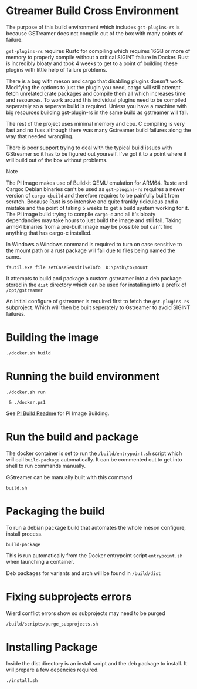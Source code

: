 # Gtreamer Build Cross Environment

The purpose of this build environment which includes `gst-plugins-rs` is because GSTreamer does not compile out of the box with many points of failure. 

`gst-plugins-rs` requires Rustc for compiling which requires 16GB or more of memory to properly compile without a critical SIGINT failure in Docker. Rust is incredibly bloaty and took 4 weeks to get to a point of building these plugins with little help of failure problems. 

There is a bug with meson and cargo that disabling plugins doesn't work. Modifying the options to just the plugin you need, cargo will still attempt fetch unrelated crate packages and compile them all which increases time and resources. To work around this individual plugins need to be compiled seperately so a seperate build is required. Unless you have a machine with big resources building gst-plugin-rs in the same build as gstreamer will fail. 

The rest of the project uses minimal memory and cpu. C compiling is very fast and no fuss although there was many Gstreamer build failures along the way that needed wrangling.

There is poor support trying to deal with the typical build issues with GStreamer so it has to be figured out yourself. I've got it to a point where it will build out of the box without problems.

> [!NOTE]
> The PI Image makes use of Buildkit QEMU emulation for ARM64. Rustc and Cargoc Debian binaries can't be used as `gst-plugins-rs` requires a newer version of `cargo-cbuild` and therefore requires to be painfully built from scratch. Because Rust is so intensive and quite frankly ridiculous and a mistake and the point of taking 5 weeks to get a build system working for it. The PI image build trying to compile `cargo-c` and all it's bloaty dependancies may take hours to just build the image and still fail. Taking arm64 binaries from a pre-built image may be possible but can't find anything that has cargo-c installed.

In Windows a Windows command is required to turn on case sensitive to the mount path or a rust package will fail due to files being named the same.

```
fsutil.exe file setCaseSensitiveInfo  D:\path\to\mount
```

It attempts to build and package a custom gstreamer into a deb package stored in the `dist` directory which can be used for installing into a prefix of `/opt/gstreamer`

An initial configure of gstreamer is required first to fetch the `gst-plugins-rs` subproject. Which will then be built seperately to Gstreamer to avoid SIGINT failures.

# Building the image

```
./docker.sh build
```

# Running the build environment

```
./docker.sh run
```

```
 & ./docker.ps1  
```

See [PI Build Readme](README.pi.md) for PI Image Building.

# Run the build and package

The docker container is set to run the `/build/entrypoint.sh` script which will call `build-package` automatically. It can be commented out to get into shell to run commands manually. 

GStreamer can be manually built with this command

```
build.sh
```

# Packaging the build

To run a debian package build that automates the whole meson configure, install process.

```
build-package
```

This is run automatically from the Docker entrypoint script `entrypoint.sh` when launching a container.

Deb packages for variants and arch will be found in `/build/dist`

# Fixing subprojects errors

Wierd conflict errors show so subprojects may need to be purged

```
/build/scripts/purge_subprojects.sh
```

# Installing Package

Inside the dist directory is an install script and the deb package to install. It will prepare a few depencies required.

```
./install.sh
```